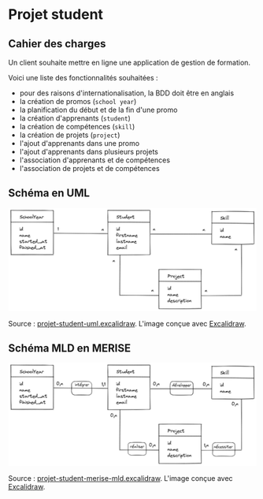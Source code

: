 # Projet student

## Cahier des charges

Un client souhaite mettre en ligne une application de gestion de formation.

Voici une liste des fonctionnalités souhaitées :

- pour des raisons d'internationalisation, la BDD doit être en anglais
- la création de promos (`school year`)
- la planification du début et de la fin d'une promo
- la création d'apprenants (`student`)
- la création de compétences (`skill`)
- la création de projets (`project`)
- l'ajout d'apprenants dans une promo
- l'ajout d'apprenants dans plusieurs projets
- l'association d'apprenants et de compétences
- l'association de projets et de compétences

## Schéma en UML

![Schéma en UML de la BDD du projet student](img/projet-student-uml.excalidraw.png)

Source : [projet-student-uml.excalidraw](img/projet-student-uml.excalidraw).
L'image conçue avec [Excalidraw](https://excalidraw.com/).

## Schéma MLD en MERISE

![Schéma MLD en MERISE de la BDD du projet student](img/projet-student-merise-mld.excalidraw.png)

Source : [projet-student-merise-mld.excalidraw](img/projet-student-merise-mld.excalidraw).
L'image conçue avec [Excalidraw](https://excalidraw.com/).

